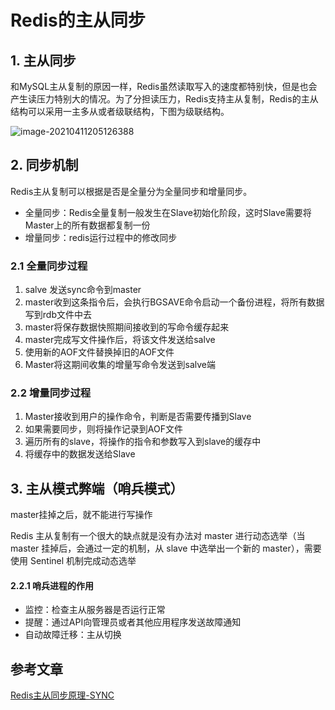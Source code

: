 # Redis的主从同步

## 1. 主从同步

和MySQL主从复制的原因一样，Redis虽然读取写入的速度都特别快，但是也会产生读压力特别大的情况。为了分担读压力，Redis支持主从复制，Redis的主从结构可以采用一主多从或者级联结构，下图为级联结构。

![image-20210411205126388](https://gitee.com/zszdevelop/blogimage/raw/master/image-20210411205126388.png)



## 2. 同步机制

Redis主从复制可以根据是否是全量分为全量同步和增量同步。

- 全量同步：Redis全量复制一般发生在Slave初始化阶段，这时Slave需要将Master上的所有数据都复制一份
- 增量同步：redis运行过程中的修改同步

### 2.1 全量同步过程

1. salve 发送sync命令到master
2. master收到这条指令后，会执行BGSAVE命令启动一个备份进程，将所有数据写到rdb文件中去
3. master将保存数据快照期间接收到的写命令缓存起来
4. master完成写文件操作后，将该文件发送给salve
5. 使用新的AOF文件替换掉旧的AOF文件
6. Master将这期间收集的增量写命令发送到salve端

### 2.2 增量同步过程

1. Master接收到用户的操作命令，判断是否需要传播到Slave
2. 如果需要同步，则将操作记录到AOF文件
3. 遍历所有的slave，将操作的指令和参数写入到slave的缓存中
4. 将缓存中的数据发送给Slave

## 3. 主从模式弊端（哨兵模式）

master挂掉之后，就不能进行写操作

Redis 主从复制有一个很大的缺点就是没有办法对 master 进行动态选举（当 master 挂掉后，会通过一定的机制，从 slave 中选举出一个新的 master），需要使用 Sentinel 机制完成动态选举

#### 2.2.1 哨兵进程的作用

- 监控：检查主从服务器是否运行正常
- 提醒：通过API向管理员或者其他应用程序发送故障通知
- 自动故障迁移：主从切换

## 参考文章

[Redis主从同步原理-SYNC](https://blog.csdn.net/sk199048/article/details/50725369)